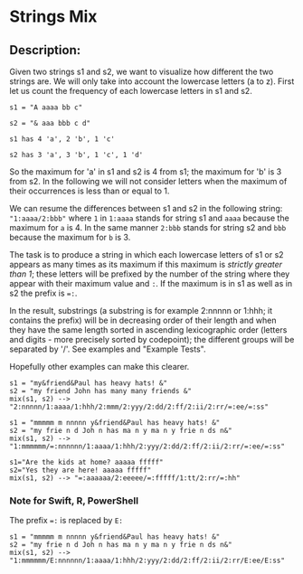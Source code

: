 # Strings Mix

## Description:

Given two strings s1 and s2, we want to visualize how different the two strings are. We will only take into account the lowercase letters (a to z). First let us count the frequency of each lowercase letters in s1 and s2.

`s1 = "A aaaa bb c"`

`s2 = "& aaa bbb c d"`

`s1 has 4 'a', 2 'b', 1 'c'`

`s2 has 3 'a', 3 'b', 1 'c', 1 'd'`

So the maximum for 'a' in s1 and s2 is 4 from s1; the maximum for 'b' is 3 from s2. In the following we will not consider letters when the maximum of their occurrences is less than or equal to 1.

We can resume the differences between s1 and s2 in the following string: `"1:aaaa/2:bbb"` where `1` in `1:aaaa` stands for string s1 and `aaaa` because the maximum for `a` is 4. In the same manner `2:bbb` stands for string s2 and `bbb` because the maximum for `b` is 3.

The task is to produce a string in which each lowercase letters of s1 or s2 appears as many times as its maximum if this maximum is *strictly greater than 1*; these letters will be prefixed by the number of the string where they appear with their maximum value and `:`. If the maximum is in s1 as well as in s2 the prefix is `=:`.

In the result, substrings (a substring is for example 2:nnnnn or 1:hhh; it contains the prefix) will be in decreasing order of their length and when they have the same length sorted in ascending lexicographic order (letters and digits - more precisely sorted by codepoint); the different groups will be separated by '/'. See examples and "Example Tests".

Hopefully other examples can make this clearer.

```
s1 = "my&friend&Paul has heavy hats! &"
s2 = "my friend John has many many friends &"
mix(s1, s2) --> "2:nnnnn/1:aaaa/1:hhh/2:mmm/2:yyy/2:dd/2:ff/2:ii/2:rr/=:ee/=:ss"

s1 = "mmmmm m nnnnn y&friend&Paul has heavy hats! &"
s2 = "my frie n d Joh n has ma n y ma n y frie n ds n&"
mix(s1, s2) --> "1:mmmmmm/=:nnnnnn/1:aaaa/1:hhh/2:yyy/2:dd/2:ff/2:ii/2:rr/=:ee/=:ss"

s1="Are the kids at home? aaaaa fffff"
s2="Yes they are here! aaaaa fffff"
mix(s1, s2) --> "=:aaaaaa/2:eeeee/=:fffff/1:tt/2:rr/=:hh"
```

### Note for Swift, R, PowerShell
The prefix `=:` is replaced by `E:`

```
s1 = "mmmmm m nnnnn y&friend&Paul has heavy hats! &"
s2 = "my frie n d Joh n has ma n y ma n y frie n ds n&"
mix(s1, s2) --> "1:mmmmmm/E:nnnnnn/1:aaaa/1:hhh/2:yyy/2:dd/2:ff/2:ii/2:rr/E:ee/E:ss"
```
